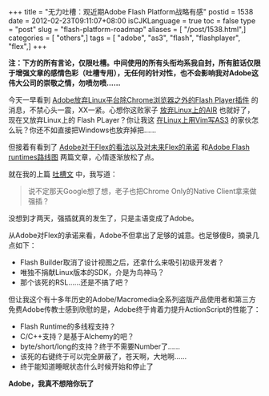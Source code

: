 +++
title = "无力吐槽：观近期Adobe Flash Platform战略有感"
postid = 1538
date = 2012-02-23T09:11:07+08:00
isCJKLanguage = true
toc = false
type = "post"
slug = "flash-platform-roadmap"
aliases = [ "/post/1538.html",]
categories = [ "others",]
tags = [ "adobe", "as3", "flash", "flashplayer", "flex",]
+++


**注：下方的所有言论，仅限吐槽。中间使用的所有头衔均系我自封，所有脏话仅限于增强文章的感情色彩（吐槽专用），无任何的针对性，也不会影响我对Adobe这伟大公司的崇敬之情，勿喷勿喷……**


今天一早看到 [Adobe放弃Linux平台除Chrome浏览器之外的Flash Player插件][1] 的消息，不禁心头一震，XX一紧。心想你这败家子 [放弃Linux上的AIR][2] 也就好了，现在又放弃Linux上的 Flash PLayer？你让我这 [在Linux上用Vim写AS3][3] 的家伙怎么玩？你还不如直接把Windows也放弃掉把……

但接着有看到了 [Adobe对于Flex的看法以及对未来Flex的承诺][4] 和[Adobe Flash runtimes路线图][5] 两篇文章，心情逐渐放松了点。

就在我的上篇 [吐槽文][6] 中，我写道：

> 说不定那天Google想了想，老子也把Chrome Only的Native Client拿来做强插？

没想到才两天，强插就真的发生了，只是主语变成了Adobe。

从Adobe对Flex的承诺来看，Adobe不但拿出了足够的诚意。也足够傻B，摘录几点如下：<!--more-->

-   Flash Builder取消了设计视图之后，还拿什么来吸引初级开发者？
-   唯独不捐献Linux版本的SDK，介是为鸟神马？
-   那个该死的RSL……还是不搞了吧？

但让我这个有十多年历史的Adobe/Macromedia全系列盗版产品使用者和第三方免费Adobe传教士感到欣慰的是，Adobe终于肯着力提升ActionScript的性能了：

-   Flash Runtime的多线程支持？
-   C/C++支持？是基于Alchemy的吧？
-   byte/short/long的支持？终于不需要Number了……
-   该死的右键终于可以完全屏蔽了，苍天啊，大地啊……
-   终于能知道睡眠状态什么时候开始和停止了

**Adobe，我真不想陪你玩了**

[1]: http://blogs.adobe.com/flashplayer/2012/02/adobe-and-google-partnering-for-flash-player-on-linux.html
[2]: https://blog.zengrong.net/post/1349.html
[3]: https://blog.zengrong.net/post/1307.html
[4]: https://blog.zengrong.net/post/1533.html
[5]: https://blog.zengrong.net/post/1535.html
[6]: https://blog.zengrong.net/post/1530.html
